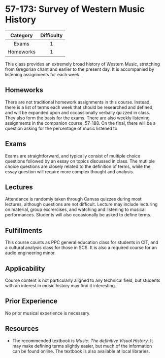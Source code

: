 # 57-173: Survey of Western Music History

| Category | Difficulty |
|:-:       | :-:        |
| Exams    | 1          |
| Homeworks| 1          |

This class provides an extremely broad history of Western Music, stretching from Gregorian chant and earlier to the present day. It is accompanied by listening assignments for each week. 

## Homeworks

There are not traditional homework assignments in this course. Instead, there is a list of terms each week that should be researched and defined, and will be expanded upon and occassionally verbally quizzed in class. They also form the basis for the exams. There are also weekly listening assignments in the companion course, 57-188. On the final, there will be a question asking for the percentage of music listened to. 

## Exams

Exams are straightforward, and typically consist of multiple choice questions followed by an essay on topics discussed in class. The mutliple choice questions are closely related to the definition of terms, while the essay question will require more complex thought and analysis. 

## Lectures

Attendance is randomly taken through Canvas quizzes during most lectures, although questions are not difficult. Lecture may include lecturing on material, group excrercises, and watching and listening to musical performances. Students will also occasionally be asked to define terms. 

## Fulfillments
 
This course counts as PPC general education class for students in CIT, and a cultural analysis class for those in SCS. It is also a required course for an audio engineering minor. 

## Applicability

Course content is not particularly aligned to any technical field, but students with an interest in music history may find it interesting.  

## Prior Experience

No prior musical experience is necessary.

## Resources

- The recommended textbook is _Music: The definitive Visual History_. It may make defining terms slightly easier, but much of the information can be found online. The textbook is also available at local libraries. 